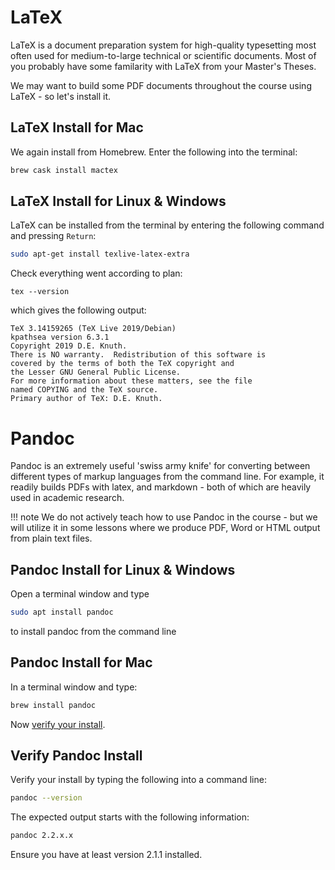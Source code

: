 # LaTeX

LaTeX is a document preparation system for high-quality typesetting most often used for medium-to-large technical or scientific documents.
Most of you probably have some familarity with LaTeX from your Master's Theses.

We may want to build some PDF documents throughout the course using LaTeX - so let's install it.

## LaTeX Install for Mac

We again install from Homebrew.
Enter the following into the terminal:

```bash
brew cask install mactex
```
## LaTeX Install for Linux & Windows

LaTeX can be installed from the terminal by entering the following command and pressing `Return`:

```bash
sudo apt-get install texlive-latex-extra
```

Check everything went according to plan:

```
tex --version
```

which gives the following output:

```{}
TeX 3.14159265 (TeX Live 2019/Debian)
kpathsea version 6.3.1
Copyright 2019 D.E. Knuth.
There is NO warranty.  Redistribution of this software is
covered by the terms of both the TeX copyright and
the Lesser GNU General Public License.
For more information about these matters, see the file
named COPYING and the TeX source.
Primary author of TeX: D.E. Knuth.
```

# Pandoc

Pandoc is an extremely useful 'swiss army knife' for converting between different types of markup languages from the command line.
For example, it readily builds PDFs with latex, and markdown - both of which are heavily used in academic research.

!!! note
        We do not actively teach how to use Pandoc in the course - but we will utilize it in some lessons where we produce PDF, Word or HTML output from plain text files.

## Pandoc Install for Linux & Windows

Open a terminal window and type

```bash
sudo apt install pandoc
```

 to install pandoc from the command line

## Pandoc Install for Mac

In a terminal window and type:

```bash
brew install pandoc
```

Now [verify your install](verify-pandoc-install).

## Verify Pandoc Install

Verify your install by typing the following into a command line:

```bash
pandoc --version
```

The expected output starts with the following information:

```bash
pandoc 2.2.x.x

```
Ensure you have at least version 2.1.1 installed.

